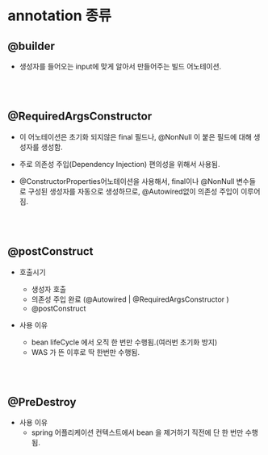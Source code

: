# annotation 종류




## @builder

* 생성자를 들어오는 input에 맞게 알아서 만들어주는 빌드 어노테이션.


<br>
<br>


## @RequiredArgsConstructor

* 이 어노테이션은 초기화 되지않은 final 필드나, @NonNull 이 붙은 필드에 대해 생성자를 생성함.

* 주로 의존성 주입(Dependency Injection) 편의성을 위해서 사용됨.

* @ConstructorProperties어노테이션을 사용해서, final이나 @NonNull 변수들로 구성된 생성자를 자동으로 생성하므로, @Autowired없이 의존성 주입이 이루어짐.

<br>
<br>

## @postConstruct

* 호출시기  
    - 생성자 호출
    - 의존성 주입 완료 (@Autowired | @RequiredArgsConstructor )
    - @postConstruct

* 사용 이유
    - bean lifeCycle 에서 오직 한 번만 수행됨.(여러번 초기화 방지)
    - WAS 가 뜬 이후로 딱 한번만 수행됨.

<Br>
<Br>

## @PreDestroy

* 사용 이유
    - spring 어플리케이션 컨텍스트에서 bean 을 제거하기 직전에 단 한 번만 수행됨.






